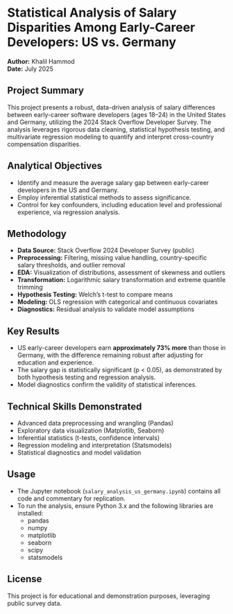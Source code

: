 # Statistical Analysis of Salary Disparities Among Early-Career Developers: US vs. Germany

**Author:** Khalil Hammod  
**Date:** July 2025

## Project Summary

This project presents a robust, data-driven analysis of salary differences between early-career software developers (ages 18–24) in the United States and Germany, utilizing the 2024 Stack Overflow Developer Survey. The analysis leverages rigorous data cleaning, statistical hypothesis testing, and multivariate regression modeling to quantify and interpret cross-country compensation disparities.

## Analytical Objectives

- Identify and measure the average salary gap between early-career developers in the US and Germany.
- Employ inferential statistical methods to assess significance.
- Control for key confounders, including education level and professional experience, via regression analysis.

## Methodology

- **Data Source:** Stack Overflow 2024 Developer Survey (public)
- **Preprocessing:** Filtering, missing value handling, country-specific salary thresholds, and outlier removal
- **EDA:** Visualization of distributions, assessment of skewness and outliers
- **Transformation:** Logarithmic salary transformation and extreme quantile trimming
- **Hypothesis Testing:** Welch’s t-test to compare means
- **Modeling:** OLS regression with categorical and continuous covariates
- **Diagnostics:** Residual analysis to validate model assumptions

## Key Results

- US early-career developers earn **approximately 73% more** than those in Germany, with the difference remaining robust after adjusting for education and experience.
- The salary gap is statistically significant (p < 0.05), as demonstrated by both hypothesis testing and regression analysis.
- Model diagnostics confirm the validity of statistical inferences.

## Technical Skills Demonstrated

- Advanced data preprocessing and wrangling (Pandas)
- Exploratory data visualization (Matplotlib, Seaborn)
- Inferential statistics (t-tests, confidence intervals)
- Regression modeling and interpretation (Statsmodels)
- Statistical diagnostics and model validation

## Usage

- The Jupyter notebook (`salary_analysis_us_germany.ipynb`) contains all code and commentary for replication.
- To run the analysis, ensure Python 3.x and the following libraries are installed:
    - pandas
    - numpy
    - matplotlib
    - seaborn
    - scipy
    - statsmodels

## License

This project is for educational and demonstration purposes, leveraging public survey data.  

